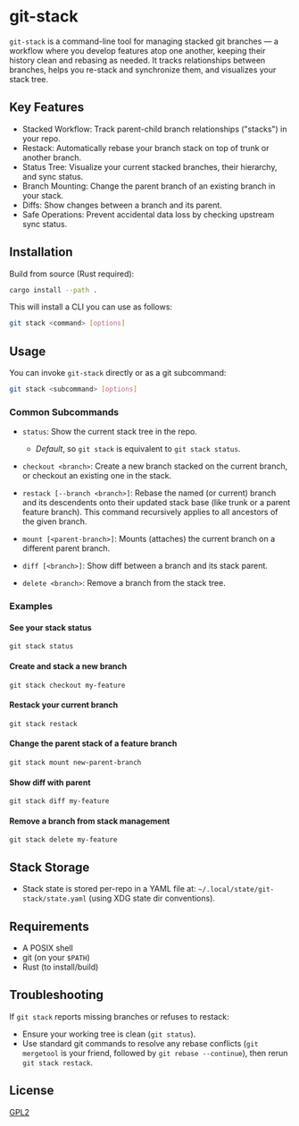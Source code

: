 # git-stack

`git-stack` is a command-line tool for managing stacked git branches — a workflow where you develop
features atop one another, keeping their history clean and rebasing as needed. It tracks
relationships between branches, helps you re-stack and synchronize them, and visualizes your stack
tree.

## Key Features

- Stacked Workflow: Track parent-child branch relationships ("stacks") in your repo.
- Restack: Automatically rebase your branch stack on top of trunk or another branch.
- Status Tree: Visualize your current stacked branches, their hierarchy, and sync status.
- Branch Mounting: Change the parent branch of an existing branch in your stack.
- Diffs: Show changes between a branch and its parent.
- Safe Operations: Prevent accidental data loss by checking upstream sync status.

## Installation

Build from source (Rust required):

```bash
cargo install --path .
```

This will install a CLI you can use as follows:

```bash
git stack <command> [options]
```

## Usage

You can invoke `git-stack` directly or as a git subcommand:

```bash
git stack <subcommand> [options]
```

### Common Subcommands

- `status`: Show the current stack tree in the repo.
  - _Default_, so `git stack` is equivalent to `git stack status`.

- `checkout <branch>`: Create a new branch stacked on the current branch, or checkout an existing
  one in the stack.

- `restack [--branch <branch>]`: Rebase the named (or current) branch and its descendents onto their
  updated stack base (like trunk or a parent feature branch). This command recursively applies to
  all ancestors of the given branch.

- `mount [<parent-branch>]`: Mounts (attaches) the current branch on a different parent branch.

- `diff [<branch>]`: Show diff between a branch and its stack parent.

- `delete <branch>`: Remove a branch from the stack tree.

### Examples

#### See your stack status

```
git stack status
```

#### Create and stack a new branch

```
git stack checkout my-feature
```

#### Restack your current branch

```
git stack restack
```

#### Change the parent stack of a feature branch

```
git stack mount new-parent-branch
```

#### Show diff with parent

```
git stack diff my-feature
```

#### Remove a branch from stack management

```
git stack delete my-feature
```

## Stack Storage

- Stack state is stored per-repo in a YAML file at:
  `~/.local/state/git-stack/state.yaml` (using XDG state dir conventions).

## Requirements

- A POSIX shell
- git (on your `$PATH`)
- Rust (to install/build)

## Troubleshooting

If `git stack` reports missing branches or refuses to restack:

- Ensure your working tree is clean (`git status`).
- Use standard git commands to resolve any rebase conflicts (`git mergetool` is your friend,
  followed by `git rebase --continue`), then rerun `git stack restack`.

## License

[GPL2](LICENSE)
